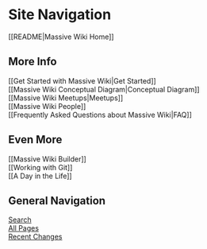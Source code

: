# Site Navigation

[[README|Massive Wiki Home]]  

## More Info

[[Get Started with Massive Wiki|Get Started]]  
[[Massive Wiki Conceptual Diagram|Conceptual Diagram]]  
[[Massive Wiki Meetups|Meetups]]  
[[Massive Wiki People]]  
[[Frequently Asked Questions about Massive Wiki|FAQ]]  

## Even More

[[Massive Wiki Builder]]  
[[Working with Git]]  
[[A Day in the Life]]  

## General Navigation

[Search](/search.html)  
[All Pages](/all-pages.html)  
[Recent Changes](/recent-pages.html)
